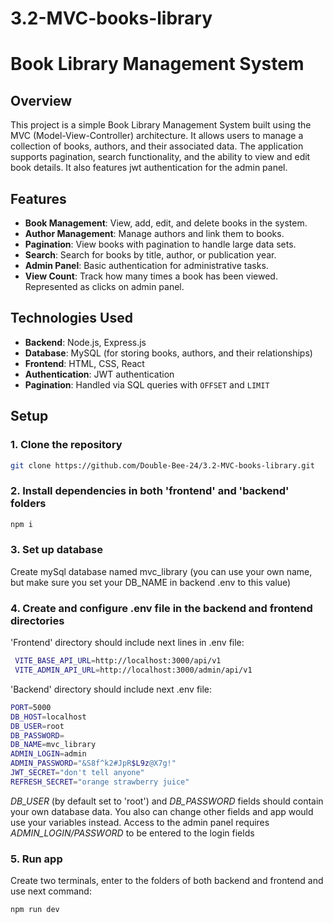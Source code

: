 ﻿# 3.2-MVC-books-library

# Book Library Management System

## Overview

This project is a simple Book Library Management System built using the MVC (Model-View-Controller) architecture. It allows users to manage a collection of books, authors, and their associated data. The application supports pagination, search functionality, and the ability to view and edit book details. It also features jwt authentication for the admin panel.

## Features

- **Book Management**: View, add, edit, and delete books in the system.
- **Author Management**: Manage authors and link them to books.
- **Pagination**: View books with pagination to handle large data sets.
- **Search**: Search for books by title, author, or publication year.
- **Admin Panel**: Basic authentication for administrative tasks.
- **View Count**: Track how many times a book has been viewed. Represented as clicks on admin panel.

## Technologies Used

- **Backend**: Node.js, Express.js
- **Database**: MySQL (for storing books, authors, and their relationships)
- **Frontend**: HTML, CSS, React
- **Authentication**: JWT authentication
- **Pagination**: Handled via SQL queries with `OFFSET` and `LIMIT`

## Setup

### 1. Clone the repository

```bash
git clone https://github.com/Double-Bee-24/3.2-MVC-books-library.git
```

### 2. Install dependencies in both 'frontend' and 'backend' folders

```bash
npm i
```

### 3. Set up database

Create mySql database named mvc_library (you can use your own name, but make sure you set your DB_NAME in backend .env to this value)

### 4. Create and configure .env file in the backend and frontend directories

'Frontend' directory should include next lines in .env file:

```bash
 VITE_BASE_API_URL=http://localhost:3000/api/v1
 VITE_ADMIN_API_URL=http://localhost:3000/admin/api/v1
```

'Backend' directory should include next .env file:

```bash
PORT=5000
DB_HOST=localhost
DB_USER=root
DB_PASSWORD=
DB_NAME=mvc_library
ADMIN_LOGIN=admin
ADMIN_PASSWORD="&S8f^k2#JpR$L9z@X7g!"
JWT_SECRET="don't tell anyone"
REFRESH_SECRET="orange strawberry juice"
```

_DB_USER_ (by default set to 'root') and _DB_PASSWORD_ fields should contain your own database data. You also can change other fields and app would use your variables instead.
Access to the admin panel requires _ADMIN_LOGIN/PASSWORD_ to be entered to the login fields

### 5. Run app

Create two terminals, enter to the folders of both backend and frontend and use next command:

```bash
npm run dev
```
